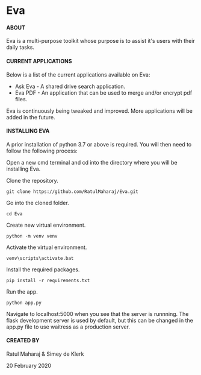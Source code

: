 # Eva

#### ABOUT

Eva is a multi-purpose toolkit whose purpose is to assist it's users with their daily tasks.

#### CURRENT APPLICATIONS

Below is a list of the current applications available on Eva: 
* Ask Eva - A shared drive search application.
* Eva PDF - An application that can be used to merge and/or encrypt pdf files.
 
Eva is continuously being tweaked and improved. More applications will be added in the future.
 
#### INSTALLING EVA

A prior installation of python 3.7 or above is required. You will then need to follow the following process:

Open a new cmd terminal and cd into the directory where you will be installing Eva.
 
Clone the repository.

```
git clone https://github.com/RatulMaharaj/Eva.git
```

Go into the cloned folder.

```
cd Eva
```

Create new virtual environment.

```
python -m venv venv
```

Activate the virtual environment.

```
venv\scripts\activate.bat
```

Install the required packages.

```
pip install -r requirements.txt
```

Run the app.
```
python app.py
```
Navigate to localhost:5000 when you see that the server is runnning. The flask development server is used by default, but this can be changed in the app.py file to use waitress as a production server. 

#### CREATED BY
 
Ratul Maharaj & Simey de Klerk 
 
20 February 2020
